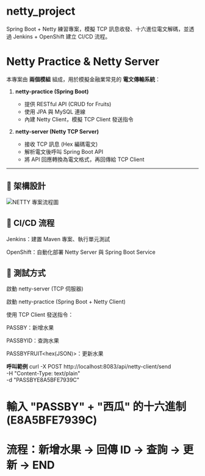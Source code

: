 # netty_project
Spring Boot + Netty 練習專案，模擬 TCP 訊息收發、十六進位電文解碼，並透過 Jenkins + OpenShift 建立 CI/CD 流程。

# Netty Practice & Netty Server

本專案由 **兩個模組** 組成，用於模擬金融業常見的 **電文傳輸系統**：

1. **netty-practice (Spring Boot)**  
   - 提供 RESTful API (CRUD for Fruits)  
   - 使用 JPA 與 MySQL 連線  
   - 內建 Netty Client，模擬 TCP Client 發送指令  

2. **netty-server (Netty TCP Server)**  
   - 接收 TCP 訊息 (Hex 編碼電文)  
   - 解析電文後呼叫 Spring Boot API  
   - 將 API 回應轉換為電文格式，再回傳給 TCP Client  

---

## 🔧 架構設計
![NETTY 專案流程圖](https://www.websequencediagrams.com/cgi-bin/cdraw?lz=dGl0bGUgTmV0dHkgUHJvamVjdCAoU2ltcGxpZmllZCkKCkNsaWVudC0-AB4GQ29udHJvbGxlcjogUE9TVCBQQVNTQlk8aGV4PgoAExAALAkAPgUgU2VydmljZTogZm9yd2FyZAAoFAAdDQBtCFNlcnZlcgAiFgpub3RlIHJpZ2h0IG9mAIFDBwApCOino-eivCBoZXgg4oaSIHsiZnJ1aXRzTmFtZSI6Iuilv-eTnCJ9XG7lkbzlj6sgU3ByaW5nIEJvb3QKAIFGBwB1Bi0-ABALAIFyBy9hcGkvAEoGAEEYCgBGCy0-TXlTUUw6IElOU0VSVCBGcnVpdAoADwUATw9yZXR1cm4gSUQ9MQAzDgCBfw4AGwwAgR4OAIJfFgCDIwZJRDAxAIFUCACCTx4AJQsAgXAbR0UAgX0NLwCBJA8AgW0HU0VMRUMAgW0HIGJ5IElEAIFeHACCFgVEVE8AgWIcABsJAIFRKkZSVUlUPGhleChKU09OKT4AgVssACsRAIQCHFUAhA4PVXBkYXRlZACBTwkAhAIWVVBEQVRFAIN2InUAQgwAhAUcAGcQAIQBJUVORACBVRIAhwAWAId_DAAhFgCHfgsAiEAGAE8RCg&s=default)

## 🚀 CI/CD 流程

Jenkins：建置 Maven 專案、執行單元測試

OpenShift：自動化部署 Netty Server 與 Spring Boot Service

## 📌 測試方式

啟動 netty-server (TCP 伺服器)

啟動 netty-practice (Spring Boot + Netty Client)

使用 TCP Client 發送指令：

PASSBY<hex>：新增水果

PASSBYID<hex>：查詢水果

PASSBYFRUIT<hex(JSON)>：更新水果

**呼叫範例**
curl -X POST http://localhost:8083/api/netty-client/send \
  -H "Content-Type: text/plain" \
  -d "PASSBYE8A5BFE7939C"

# 輸入 "PASSBY" + "西瓜" 的十六進制 (E8A5BFE7939C)
# 流程：新增水果 → 回傳 ID → 查詢 → 更新 → END
